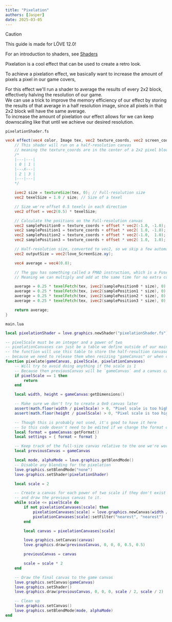 ```yaml
---
title: "Pixelation"
authors: [Jasper]
date: 2025-03-05
---
```


> [!CAUTION]
> This guide is made for LÖVE 12.0!


For an introduction to shaders, see [Shaders](shaders)

Pixelation is a cool effect that can be used to create a retro look.

To achieve a pixelation effect, we basically want to increase the amount of pixels a pixel in our game covers,

For this effect we'll run a shader to average the results of every 2x2 block, effectively halving the resolution of our game.      
We can use a trick to improve the memory efficiency of our effect by storing the results of that average in a half resolution image, since all pixels in that 2x2 block will have the same average.     
To increase the amount of pixelation our effect allows for we can keep downscaling like that until we achieve our desired resolution.

`pixelationShader.fs`
```glsl
vec4 effect(vec4 color, Image tex, vec2 texture_coords, vec2 screen_coords) {
    // This shader will run on a half-resolution canvas
    // meaning the texture_coords are in the center of a 2x2 pixel block
    /*
    |---|---|
    | 0 | 1 |
    |---X---|
    | 2 | 3 |
    |---|---|
    */

    ivec2 size = textureSize(tex, 0); // Full-resolution size
    vec2 texelSize = 1.0 / size; // Size of a texel

    // Size we're offset 0.5 texels in each direction
    vec2 offset = vec2(0.5) * texelSize;

    // Calculate the positions on the Full-resolution canvas
    vec2 samplePosition0 = texture_coords + offset * vec2(-1.0, -1.0);
    vec2 samplePosition1 = texture_coords + offset * vec2( 1.0, -1.0);
    vec2 samplePosition2 = texture_coords + offset * vec2(-1.0,  1.0);
    vec2 samplePosition3 = texture_coords + offset * vec2( 1.0,  1.0);

    // Half-resolution size, converted to vec2, so we skip a few automatic conversions
    vec2 outputSize = vec2(love_ScreenSize.xy);

    vec4 average = vec4(0.0);

    // The gpu has something called a FMAD instruction, which is a Fused Multiply-Add
    // Meaning we can multiply and add at the same time for no extra cost!

    average = 0.25 * texelFetch(tex, ivec2(samplePosition0 * size), 0) + average;
    average = 0.25 * texelFetch(tex, ivec2(samplePosition1 * size), 0) + average;
    average = 0.25 * texelFetch(tex, ivec2(samplePosition2 * size), 0) + average;
    average = 0.25 * texelFetch(tex, ivec2(samplePosition3 * size), 0) + average;

    return average;
}
```

`main.lua`
```lua
local pixelationShader = love.graphics.newShader("pixelationShader.fs")

-- pixelScale must be an integer and a power of two
-- pixelationCanvases can just be a table we define outside of our main loop
-- the function will use this table to store the half-resultion canvases, it's a parameter
-- because we need to release them when resizing "gameCanvas" or when changing the format
function pixelate(gameCanvas, pixelScale, pixelationCanvases)
    -- Will try to avoid doing anything if the scale is 1
    -- Because then previousCanvas will be `gameCanvas` and a canvas can't be drawn to itself.
    if pixelScale == 1 then
        return
    end

    local width, height = gameCanvas:getDimensions()

    -- Make sure we don't try to create a 0x0 canvas later
    assert(math.floor(width / pixelScale) > 0, "Pixel scale is too high for the canvas width")
    assert(math.floor(height / pixelScale) > 0, "Pixel scale is too high for the canvas height")

    -- Though this is probably not used, it's good to have it here
    -- So this code doesn't need to be edited if we change the format of our game canvas
    local format = gameCanvas:getFormat()
    local settings = { format = format }

    -- Keep track of the full-size canvas relative to the one we're working on.
    local previousCanvas = gameCanvas

    local mode, alphaMode = love.graphics.getBlendMode()
    -- Disable any blending for the pixelation
    love.graphics.setBlendMode("none")
    love.graphics.setShader(pixelationShader)

    local scale = 2

    -- Create a canvas for each power of two scale if they don't exist yet
    -- and draw the previous canvas to it.
    while scale <= pixelScale do
        if not pixelationCanvases[scale] then
            pixelationCanvases[scale] = love.graphics.newCanvas(width / scale, height / scale, settings)
            pixelationCanvases[scale]:setFilter("nearest", "nearest")
        end

        local canvas = pixelationCanvases[scale]

        love.graphics.setCanvas(canvas)
        love.graphics.draw(previousCanvas, 0, 0, 0, 0.5, 0.5)

        previousCanvas = canvas

        scale = scale * 2
    end

    -- Draw the final canvas to the game canvas
    love.graphics.setCanvas(gameCanvas)
    love.graphics.setShader()
    love.graphics.draw(previousCanvas, 0, 0, 0, scale / 2, scale / 2)

    -- Clean up
    love.graphics.setCanvas()
    love.graphics.setBlendMode(mode, alphaMode)
end
```